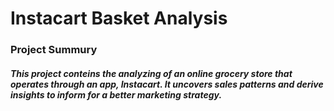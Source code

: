 # Instacart Basket Analysis
### Project Summury
##### This project conteins the analyzing of an online grocery store that operates through an app, Instacart. It uncovers sales patterns and derive insights to inform for a better marketing strategy.
